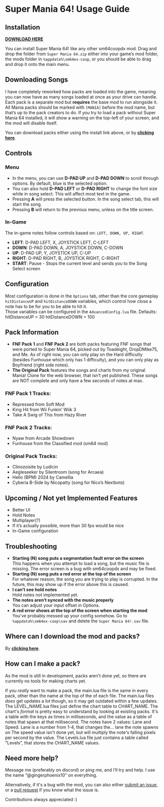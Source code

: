 # Super Mania 64! Usage Guide

## Installation

[**DOWNLOAD HERE**](https://github.com/gingerphoenix10/Super-Mania-64/releases)

You can install Super Mania 64! like any other sm64coopdx mod. Drag and drop the folder from `Super Mania 64.zip` either into your game’s mod folder, the mods folder in `%appdata%\sm64ex-coop`, or you should be able to drag and drop it onto the main menu.

## Downloading Songs

I have completely reworked how packs are loaded into the game, meaning you can now have as many songs loaded at once as your drive can handle.  
Each pack is a separate mod but **requires** the base mod to run alongside it. All Mania packs should be marked with `[MANIA]` before the mod name, but that’s up to the pack creators to do. If you try to load a pack without Super Mania 64 installed, it will show a warning on the top-left of your screen, and the mod will disable itself.

You can download packs either using the install link above, or by [**clicking here**](https://github.com/gingerphoenix10/Super-Mania-64/releases).

## Controls

### Menu

- In the menu, you can use **D-PAD UP** and **D-PAD DOWN** to scroll through options. By default, blue is the selected option.
- You can also hold **D-PAD LEFT** or **D-PAD RIGHT** to change the font size while in song select. This will affect most text in the game.
- Pressing **A** will press the selected button. In the song select tab, this will start the song.
- Pressing **B** will return to the previous menu, unless on the title screen.

### In-Game

The in-game notes follow controls based on: `LEFT, DOWN, UP, RIGHT`.

- **LEFT**: D-PAD LEFT, X, JOYSTICK LEFT, C-LEFT
- **DOWN**: D-PAD DOWN, A, JOYSTICK DOWN, C-DOWN
- **UP**: D-PAD UP, Y, JOYSTICK UP, C-UP
- **RIGHT**: D-PAD RIGHT, B, JOYSTICK RIGHT, C-RIGHT
- **START**: Pause - Stops the current level and sends you to the Song Select screen

## Configuration

Most configuration is done in the `Options` tab, other than the core gameplay `hitDistanceUP` and `hitDistanceDOWN` variables, which control how close a note has to be for you to be able to hit it.  
Those variables can be configured in the `AdvancedConfig.lua` file. Defaults:
hitDistanceUP = 30
hitDistanceDOWN = 100

## Pack Information

- **FNF Pack 1** and **FNF Pack 2** are both packs featuring FNF songs that were ported to Super Mania 64, picked out by Toadeight, DropDMike75, and Me. As of right now, you can only play on the Hard difficulty (besides Funhouse which only has 1 difficulty), and you can only play as Boyfriend (right side notes).
- **The Original Pack** features the songs and charts from my original Mania! Clone for the web browser, that isn’t yet published. These songs are NOT complete and only have a few seconds of notes at max.

### FNF Pack 1 Tracks:
- Repressed from Soft Mod
- King Hit from Wii Funkin’ Wiik 3
- Take A Swig of This from Hazy River

### FNF Pack 2 Tracks:
- Nyaw from Arcade Showdown
- Funhouse from the Classified mod (sm64 mod)

### Original Pack Tracks:
- Clinozoisite by Ludicin
- Aegleseeker by Silentroom (song for Arcaea)
- Hello (BPM) 2024 by Camellia
- Cyberia B-Side by Nicopatty (song for Nico’s Nextbots)

## Upcoming / Not yet Implemented Features

- Better UI
- Hold Notes
- Multiplayer(?)
- If it’s actually possible, more than 30 fps would be nice
- In-Game configuration

## Troubleshooting

- **Starting (N) song puts a segmentation fault error on the screen**  
  This happens when you attempt to load a song, but the music file is missing. The error screen is a bug with sm64coopdx and may be fixed.
- **Starting (N) song puts a red error at the top of the screen**  
  For whatever reason, the song you are trying to play is corrupted. In the future, this may show up if the error above this is caused.
- **I can’t see hold notes**  
  Hold notes not implemented yet.
- **The notes aren’t synced with the music properly**  
  You can adjust your input offset in Options.
- **A red error shows at the top of the screen when starting the mod**  
  You’ve probably messed up your config somehow. Go to `%appdata%\sm64ex-coop\sav` and delete the `Super Mania 64!.sav` file.

## Where can I download the mod and packs?

By [**clicking here**](https://github.com/gingerphoenix10/Super-Mania-64/releases).

## How can I make a pack?

As the mod is still in development, packs aren't done yet, so there are currently no tools for making charts yet.

If you *really* want to make a pack, the main.lua file is the same in every pack, other than the name at the top of the of each file. The main.lua files *does* get updates a lot though, so it may get outdated within a few updates.
The LEVEL_NAME.lua files just define the chart table to CHART_NAME. The chart's *format* is pretty easy to understand by looking at existing packs. It's a table with the keys as times in milliseconds, and the value as a table of notes that spawn at that millisecond.
The notes have 2 values: Lane and Speed. Lane is a number from 1-4, that changes the... lane the note spawns on
The speed value isn't done yet, but will multiply the note's falling pixels per second by the value.
The Levels.lua file just contains a table called "Levels", that stores the CHART_NAME values.

## Need more help?

Message me (preferably on discord) or ping me, and I’ll try and help. I use the name “@gingerphoenix10” on everything.

Alternatively, if it's a bug with the mod, you can also either [submit an issue](https://github.com/gingerphoenix10/Super-Mania-64/issues), or a [pull request](https://github.com/gingerphoenix10/Super-Mania-64/pulls) if you know what the issue is.

Contributions always appreciated :)